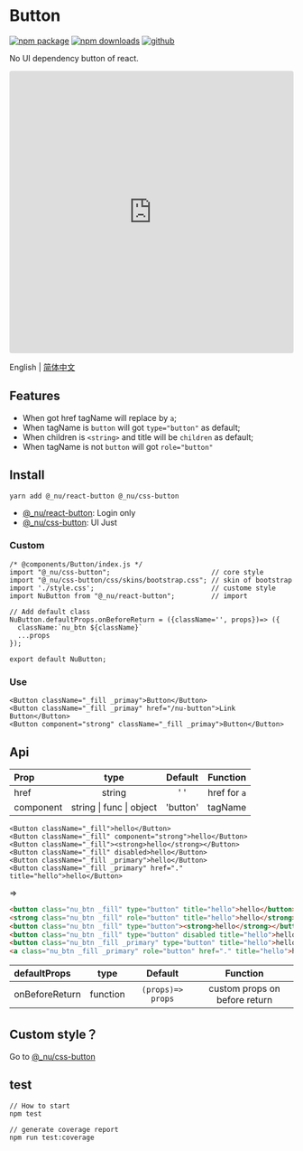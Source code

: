 # Button

[![npm package][npm-badge]][npm-url]
[![npm downloads][npm-downloads]][npm-url]
[![github][git-badge]][git-url]

[npm-badge]: https://img.shields.io/npm/v/@_nu/react-button.svg
[npm-url]: https://www.npmjs.org/package/@_nu/react-button
[npm-downloads]: https://img.shields.io/npm/dw/@_nu/react-button
[git-url]: https://github.com/nu-system/react-button
[git-badge]: https://img.shields.io/github/stars/nu-system/react-button.svg?style=social

No UI dependency button of react.

<iframe src="https://codesandbox.io/embed/throbbing-leftpad-juijc?autoresize=1&fontsize=14&hidenavigation=1&module=%2Fsrc%2Fcomponents%2FButton.js" title="throbbing-leftpad-juijc" style="width:100%; height:500px; border:0; border-radius: 4px; overflow:hidden;" sandbox="allow-modals allow-forms allow-popups allow-scripts allow-same-origin"></iframe>

English | [简体中文](./lang/zh.md)

## Features

- When got href tagName will replace by `a`;
- When tagName is `button` will got `type="button"` as default;
- When children is `<string>` and title will be `children` as default;
- When tagName is not `button` will got `role="button"`

## Install

```
yarn add @_nu/react-button @_nu/css-button
```

- [@\_nu/react-button](https://nu-system.github.io/react/button/): Login only
- [@\_nu/css-button](https://nu-system.github.io/css/button/): UI Just

### Custom

```JSX
/* @components/Button/index.js */
import "@_nu/css-button";                         // core style
import "@_nu/css-button/css/skins/bootstrap.css"; // skin of bootstrap
import './style.css';                             // custome style
import NuButton from "@_nu/react-button";         // import

// Add default class
NuButton.defaultProps.onBeforeReturn = ({className='', props})=> ({
  className:`nu_btn ${className}`
  ...props
});

export default NuButton;
```

### Use

```JSX
<Button className="_fill _primay">Button</Button>
<Button className="_fill _primay" href="/nu-button">Link Button</Button>
<Button component="strong" className="_fill _primay">Button</Button>
```

## Api

| Prop      |               type               | Default  |   Function   |
| :-------- | :------------------------------: | :------: | :----------: |
| href      |              string              | '&nbsp;' | href for `a` |
| component | string &#124; func &#124; object | 'button' |   tagName    |

```JSX
<Button className="_fill">hello</Button>
<Button className="_fill" component="strong">hello</Button>
<Button className="_fill"><strong>hello</strong></Button>
<Button className="_fill" disabled>hello</Button>
<Button className="_fill _primary">hello</Button>
<Button className="_fill _primary" href="." title="hello">hello</Button>
```

=>

```HTML
<button class="nu_btn _fill" type="button" title="hello">hello</button>
<strong class="nu_btn _fill" role="button" title="hello">hello</strong>
<button class="nu_btn _fill" type="button"><strong>hello</strong></button>
<button class="nu_btn _fill" type="button" disabled title="hello">hello</button>
<button class="nu_btn _fill _primary" type="button" title="hello">hello</button>
<a class="nu_btn _fill _primary" role="button" href="." title="hello">hello</a>
```

| defaultProps   |   type   |      Default      |           Function            |
| :------------- | :------: | :---------------: | :---------------------------: |
| onBeforeReturn | function | `(props)=> props` | custom props on before return |

## Custom style？

Go to [@\_nu/css-button](https://nu-system.github.io/css/button/)

## test

```
// How to start
npm test
```

```
// generate coverage report
npm run test:coverage
```

